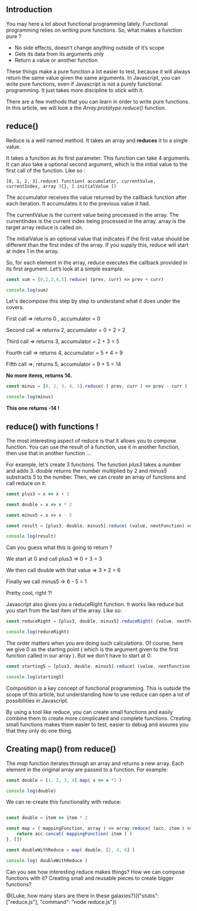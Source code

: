 ## Introduction

You may here a lot about functional programming lately. Functional programming relies on writing pure functions. So, what makes a function pure ?

 - No side effects, doesn’t change anything outside of it’s scope
 - Gets its data from its arguments only
 - Return a value or another function

These things make a pure function a lot easier to test, because it will always return the same value given the same arguments. In Javascript, you can write pure functions, even if Javascript is not a purely functional programming. It just takes more discipline to stick with it.

There are a few methods that you can learn in order to write pure functions. In this article, we will look a the *Array.prototype.reduce()* function.

## reduce()

Reduce is a well named method. It takes an array and **reduces** it to a single value.

It takes a function as its first parameter. This function can take 4 arguments. It can also take a optional second argument, which is the initial value to the first call of the function. Like so :

`[0, 1, 2, 3].reduce( function( accumulator, currentValue, currentIndex, array ){}, [ initialValue ])`

The accumulator receives the value returned by the callback function after each iteration. It accumulates it to the previous value it had.

The currentValue is the current value being processed in the array.
The currentIndex is the current index being processed in the array.
array is the target array reduce is called on.

The initialValue is an optional value that indicates if the first value should be different than the first index of the array. If you supply this, reduce will start at index 1 in the array.

So, for each element in the array, reduce executes the callback provided in its first argument.
Let’s look at a simple example.
```javascript runnable
const sum = [0,2,3,4,5].reduce( (prev, curr) => prev + curr) 

console.log(sum)
```

Let's decompose this step by step to understand what it does under the covers.

First call => returns 0 , accumulator = 0

Second call => returns 2, accumulator = 0 + 2 = 2

Third call => returns 3, accumulator = 2 + 3 = 5

Fourth call => returns 4, accumulator = 5 + 4 = 9

Fifth call =>; returns 5, accumulator = 9 + 5 = 14

**No more items, returns 14.**

```javascript runnable
const minus = [0, 2, 3, 4, 5].reduce( ( prev, curr ) => prev - curr ) 

console.log(minus)
```

**This one returns -14 !**
## reduce() with functions !

The most interesting aspect of reduce is that it allows you to compose function. You can use the result of a function, use it in another function, then use that in another function …

For example, let’s create 3 functions. The function *plus3* takes a number and adds 3. *double* returns the number multiplied by 2 and *minus5* substracts 5 to the number. Then, we can create an array of functions and call reduce on it.

```javascript runnable
const plus3 = x => x + 3

const double = x => x * 2

const minus5 = x => x - 5

const result = [plus3, double, minus5].reduce( (value, nextFunction) => nextFunction(value), 0 )

console.log(result)
```

Can you guess what this is going to return ?

We start at 0 and call plus3 => 0 + 3 = 3

We then call double with that value => 3 * 2 = 6

Finally we call minus5 => 6 - 5 = 1

Pretty cool, right ?!

Javascript also gives you a reduceRight function. It works like reduce but you start from the last item of the array. Like so:
```javascript runnable
const reduceRight = [plus3, double, minus5].reduceRight( (value, nextFunction) => nextFunction(value), 0)

console.log(reduceRight)
```


The order matters when you are doing such calculations. Of course, here we give 0 as the starting point ( which is the argument given to the first function called in our array ). But we don't have to start at 0:

```javascript runnable
const starting5 = [plus3, double, minus5].reduce( (value, nextFunction) => nextFunction(value), 5)

console.log(starting5)
```

Composition is a key concept of functional programming. This is outside the scope of this article, but understanding how to use reduce can open a lot of possibilities in Javascript.

By using a tool like reduce, you can create small functions and easily combine them to create more complicated and complete functions. Creating small functions makes them easier to test, easier to debug and assures you that they only do one thing.

## Creating map() from reduce()

The *map* function iterates through an array and returns a new array. Each element in the original array are passed to a function. For example:

```javascript runnable
const double = [1, 2, 3, 4].map( x => x *2 )

console.log(double)
```

We can re-create this functionality with reduce:

```javascript runnable

const double = item => item * 2

const map = ( mappingFunction, array ) => array.reduce( (acc, item ) => {
    return acc.concat( mappingFunction( item ) )
}, [])

const doubleWithReduce = map( double, [2, 4, 6] )

console.log( doubleWithReduce )

```

Can you see how interesting reduce makes things? How we can compose functions with it? Creating small and reusable pieces to create bigger functions?

@[Luke, how many stars are there in these galaxies?]({"stubs": ["reduce.js"], "command": "node reduce.js"})
